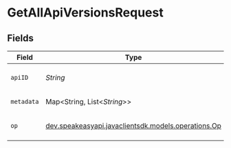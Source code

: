 # GetAllApiVersionsRequest


## Fields

| Field                                                                                | Type                                                                                 | Required                                                                             | Description                                                                          |
| ------------------------------------------------------------------------------------ | ------------------------------------------------------------------------------------ | ------------------------------------------------------------------------------------ | ------------------------------------------------------------------------------------ |
| `apiID`                                                                              | *String*                                                                             | :heavy_check_mark:                                                                   | The ID of the Api to retrieve.                                                       |
| `metadata`                                                                           | Map<String, List<*String*>>                                                          | :heavy_minus_sign:                                                                   | Metadata to filter Apis on                                                           |
| `op`                                                                                 | [dev.speakeasyapi.javaclientsdk.models.operations.Op](../../models/operations/Op.md) | :heavy_minus_sign:                                                                   | Configuration for filter operations                                                  |